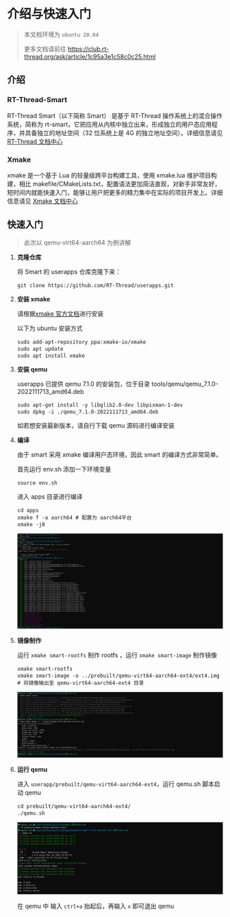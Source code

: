 # 介绍与快速入门

> 本文档环境为 `ubuntu 20.04`
>
> 更多文档请前往 https://club.rt-thread.org/ask/article/1c95a3e1c58c0c25.html

## 介绍

### RT-Thread-Smart

RT-Thread Smart（以下简称 Smart） 是基于 RT-Thread 操作系统上的混合操作系统，简称为 rt-smart，它把应用从内核中独立出来，形成独立的用户态应用程序，并具备独立的地址空间（32 位系统上是 4G 的独立地址空间）。详细信息请见 [RT-Thread 文档中心](https://www.rt-thread.org/document/site/#/rt-thread-version/rt-thread-smart/introduction/rt-smart-intro/rt-smart-intro)

### Xmake

xmake 是一个基于 Lua 的轻量级跨平台构建工具，使用 xmake.lua 维护项目构建，相比 makefile/CMakeLists.txt，配置语法更加简洁直观，对新手非常友好，短时间内就能快速入门，能够让用户把更多的精力集中在实际的项目开发上。详细信息请见 [Xmake 文档中心](https://xmake.io/#/zh-cn/about/introduction)

## 快速入门

> 此次以 qemu-virt64-aarch64 为例讲解

1. **克隆仓库**

   将 Smart 的 userapps 仓库克隆下来：

   ```shell
   git clone https://github.com/RT-Thread/userapps.git
   ```

2. **安装 xmake**

   请根据[xmake 官方文档](https://xmake.io/#/zh-cn/guide/installation?id=ubuntu)进行安装

   以下为 ubuntu 安装方式

   ```shell
   sudo add-apt-repository ppa:xmake-io/xmake
   sudo apt update
   sudo apt install xmake
   ```

3. **安装 qemu**

   userapps 已提供 qemu 7.1.0 的安装包，位于目录 tools/qemu/qemu_7.1.0-2022111713_amd64.deb

   ```shell
   sudo apt-get install -y libglib2.0-dev libpixman-1-dev
   sudo dpkg -i ./qemu_7.1.0-2022111713_amd64.deb
   ```

   如若想安装最新版本，请自行下载 qemu 源码进行编译安装

4. **编译**

   由于 smart 采用 xmake 编译用户态环境，因此 smart 的编译方式非常简单。

   首先运行 env.sh 添加一下环境变量

   ```shell
   source env.sh
   ```

   进入 apps 目录进行编译

   ```shell
   cd apps
   xmake f -a aarch64 # 配置为 aarch64平台
   xmake -j8
   ```

   ![image-20230531173059551](./assets/image-20230531173059551.png)

5. **镜像制作**

   运行 `xmake smart-rootfs` 制作 rootfs ，运行 `xmake smart-image` 制作镜像

   ```shell
   xmake smart-rootfs
   xmake smart-image -o ../prebuilt/qemu-virt64-aarch64-ext4/ext4.img # 将镜像输出至 qemu-virt64-aarch64-ext4 目录
   ```

   ![image-20230531173829621](./assets/image-20230531173829621.png)

6. **运行 qemu**

   进入 `userapp/prebuilt/qemu-virt64-aarch64-ext4`，运行 qemu.sh 脚本启动 qemu

   ```shell
   cd prebuilt/qemu-virt64-aarch64-ext4/
   ./qemu.sh
   ```

   ![image-20230531174321326](./assets/image-20230531174321326.png)

   在 qemu 中 输入 `ctrl+a` 抬起后，再输入 `x` 即可退出 qemu
